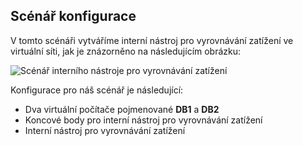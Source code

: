 ## <a name="configuration-scenario"></a>Scénář konfigurace

V tomto scénáři vytváříme interní nástroj pro vyrovnávání zatížení ve virtuální síti, jak je znázorněno na následujícím obrázku:

![Scénář interního nástroje pro vyrovnávání zatížení](./media/load-balancer-get-started-ilb-scenario-include/figure1.png)

Konfigurace pro náš scénář je následující:

* Dva virtuální počítače pojmenované **DB1** a **DB2**
* Koncové body pro interní nástroj pro vyrovnávání zatížení
* Interní nástroj pro vyrovnávání zatížení
